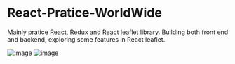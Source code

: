 # React-Pratice-WorldWide
Mainly pratice React, Redux and React leaflet library.
Building both front end and backend, exploring some features in React leaflet.

![image](https://github.com/peggydbc1217/WorldWide-React-Pratice/assets/42536652/67d93b66-8d01-4b96-ba33-518b44a9090d)
![image](https://github.com/peggydbc1217/WorldWide-React-Pratice/assets/42536652/8c4e902c-0afd-4626-a114-a211aa247b70)

